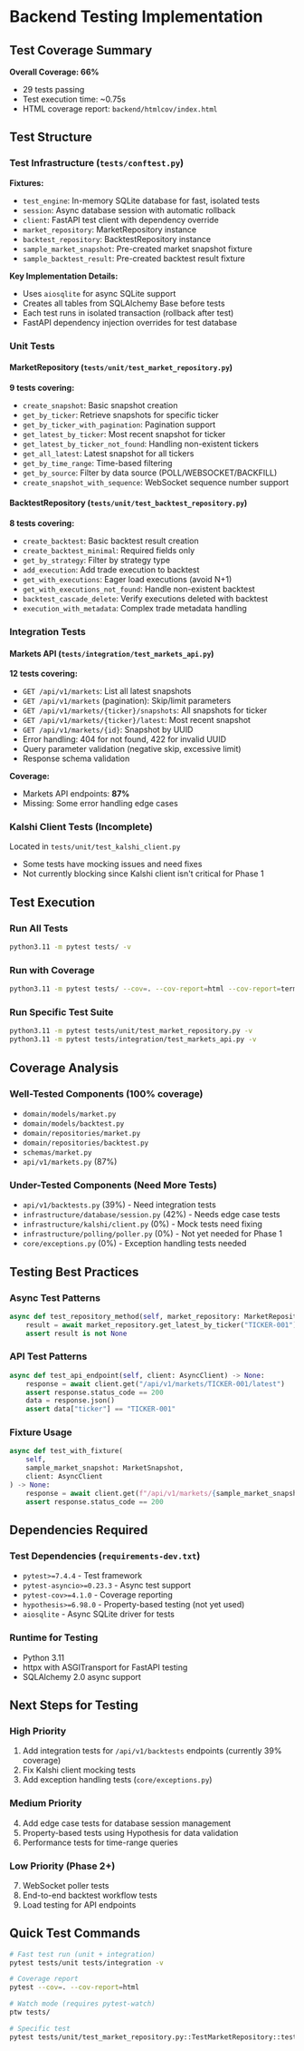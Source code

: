 # Backend Testing Implementation

## Test Coverage Summary
**Overall Coverage: 66%**
- 29 tests passing
- Test execution time: ~0.75s
- HTML coverage report: `backend/htmlcov/index.html`

## Test Structure

### Test Infrastructure (`tests/conftest.py`)
**Fixtures:**
- `test_engine`: In-memory SQLite database for fast, isolated tests
- `session`: Async database session with automatic rollback
- `client`: FastAPI test client with dependency override
- `market_repository`: MarketRepository instance
- `backtest_repository`: BacktestRepository instance
- `sample_market_snapshot`: Pre-created market snapshot fixture
- `sample_backtest_result`: Pre-created backtest result fixture

**Key Implementation Details:**
- Uses `aiosqlite` for async SQLite support
- Creates all tables from SQLAlchemy Base before tests
- Each test runs in isolated transaction (rollback after test)
- FastAPI dependency injection overrides for test database

### Unit Tests

#### MarketRepository (`tests/unit/test_market_repository.py`)
**9 tests covering:**
- `create_snapshot`: Basic snapshot creation
- `get_by_ticker`: Retrieve snapshots for specific ticker
- `get_by_ticker_with_pagination`: Pagination support
- `get_latest_by_ticker`: Most recent snapshot for ticker
- `get_latest_by_ticker_not_found`: Handling non-existent tickers
- `get_all_latest`: Latest snapshot for all tickers
- `get_by_time_range`: Time-based filtering
- `get_by_source`: Filter by data source (POLL/WEBSOCKET/BACKFILL)
- `create_snapshot_with_sequence`: WebSocket sequence number support

#### BacktestRepository (`tests/unit/test_backtest_repository.py`)
**8 tests covering:**
- `create_backtest`: Basic backtest result creation
- `create_backtest_minimal`: Required fields only
- `get_by_strategy`: Filter by strategy type
- `add_execution`: Add trade execution to backtest
- `get_with_executions`: Eager load executions (avoid N+1)
- `get_with_executions_not_found`: Handle non-existent backtest
- `backtest_cascade_delete`: Verify executions deleted with backtest
- `execution_with_metadata`: Complex trade metadata handling

### Integration Tests

#### Markets API (`tests/integration/test_markets_api.py`)
**12 tests covering:**
- `GET /api/v1/markets`: List all latest snapshots
- `GET /api/v1/markets` (pagination): Skip/limit parameters
- `GET /api/v1/markets/{ticker}/snapshots`: All snapshots for ticker
- `GET /api/v1/markets/{ticker}/latest`: Most recent snapshot
- `GET /api/v1/markets/{id}`: Snapshot by UUID
- Error handling: 404 for not found, 422 for invalid UUID
- Query parameter validation (negative skip, excessive limit)
- Response schema validation

**Coverage:**
- Markets API endpoints: **87%**
- Missing: Some error handling edge cases

### Kalshi Client Tests (Incomplete)
Located in `tests/unit/test_kalshi_client.py`
- Some tests have mocking issues and need fixes
- Not currently blocking since Kalshi client isn't critical for Phase 1

## Test Execution

### Run All Tests
```bash
python3.11 -m pytest tests/ -v
```

### Run with Coverage
```bash
python3.11 -m pytest tests/ --cov=. --cov-report=html --cov-report=term-missing
```

### Run Specific Test Suite
```bash
python3.11 -m pytest tests/unit/test_market_repository.py -v
python3.11 -m pytest tests/integration/test_markets_api.py -v
```

## Coverage Analysis

### Well-Tested Components (100% coverage)
- `domain/models/market.py`
- `domain/models/backtest.py`
- `domain/repositories/market.py`
- `domain/repositories/backtest.py`
- `schemas/market.py`
- `api/v1/markets.py` (87%)

### Under-Tested Components (Need More Tests)
- `api/v1/backtests.py` (39%) - Need integration tests
- `infrastructure/database/session.py` (42%) - Needs edge case tests
- `infrastructure/kalshi/client.py` (0%) - Mock tests need fixing
- `infrastructure/polling/poller.py` (0%) - Not yet needed for Phase 1
- `core/exceptions.py` (0%) - Exception handling tests needed

## Testing Best Practices

### Async Test Patterns
```python
async def test_repository_method(self, market_repository: MarketRepository) -> None:
    result = await market_repository.get_latest_by_ticker("TICKER-001")
    assert result is not None
```

### API Test Patterns
```python
async def test_api_endpoint(self, client: AsyncClient) -> None:
    response = await client.get("/api/v1/markets/TICKER-001/latest")
    assert response.status_code == 200
    data = response.json()
    assert data["ticker"] == "TICKER-001"
```

### Fixture Usage
```python
async def test_with_fixture(
    self,
    sample_market_snapshot: MarketSnapshot,
    client: AsyncClient
) -> None:
    response = await client.get(f"/api/v1/markets/{sample_market_snapshot.id}")
    assert response.status_code == 200
```

## Dependencies Required

### Test Dependencies (`requirements-dev.txt`)
- `pytest>=7.4.4` - Test framework
- `pytest-asyncio>=0.23.3` - Async test support
- `pytest-cov>=4.1.0` - Coverage reporting
- `hypothesis>=6.98.0` - Property-based testing (not yet used)
- `aiosqlite` - Async SQLite driver for tests

### Runtime for Testing
- Python 3.11
- httpx with ASGITransport for FastAPI testing
- SQLAlchemy 2.0 async support

## Next Steps for Testing

### High Priority
1. Add integration tests for `/api/v1/backtests` endpoints (currently 39% coverage)
2. Fix Kalshi client mocking tests
3. Add exception handling tests (`core/exceptions.py`)

### Medium Priority
4. Add edge case tests for database session management
5. Property-based tests using Hypothesis for data validation
6. Performance tests for time-range queries

### Low Priority (Phase 2+)
7. WebSocket poller tests
8. End-to-end backtest workflow tests
9. Load testing for API endpoints

## Quick Test Commands

```bash
# Fast test run (unit + integration)
pytest tests/unit tests/integration -v

# Coverage report
pytest --cov=. --cov-report=html

# Watch mode (requires pytest-watch)
ptw tests/

# Specific test
pytest tests/unit/test_market_repository.py::TestMarketRepository::test_create_snapshot -v
```
